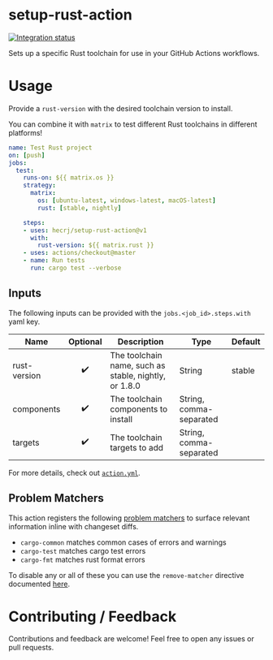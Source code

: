 # setup-rust-action

[![Integration status](https://github.com/hecrj/setup-rust-action/workflows/Integration/badge.svg)](https://github.com/hecrj/setup-rust-action/actions)

Sets up a specific Rust toolchain for use in your GitHub Actions workflows.

# Usage

Provide a `rust-version` with the desired toolchain version to install.

You can combine it with `matrix` to test different Rust toolchains in different platforms!

```yml
name: Test Rust project
on: [push]
jobs:
  test:
    runs-on: ${{ matrix.os }}
    strategy:
      matrix:
        os: [ubuntu-latest, windows-latest, macOS-latest]
        rust: [stable, nightly]

    steps:
    - uses: hecrj/setup-rust-action@v1
      with:
        rust-version: ${{ matrix.rust }}
    - uses: actions/checkout@master
    - name: Run tests
      run: cargo test --verbose
```

## Inputs

The following inputs can be provided with the `jobs.<job_id>.steps.with` yaml key.

| Name         | Optional                  | Description                                            | Type                    | Default |
|--------------|:-------------------------:|--------------------------------------------------------|-------------------------|---------|
| rust-version | :heavy_check_mark:        | The toolchain name, such as stable, nightly, or 1.8.0  | String                  | stable  |
| components   | :heavy_check_mark:        | The toolchain components to install                    | String, comma-separated |         |
| targets      | :heavy_check_mark:        | The toolchain targets to add                           | String, comma-separated |         |

For more details, check out [`action.yml`].

[`action.yml`]: https://github.com/hecrj/setup-rust-action/blob/master/action.yml


## Problem Matchers

This action registers the following [problem matchers](https://github.com/actions/toolkit/blob/master/docs/problem-matchers.md) to surface relevant information inline with changeset diffs.

* `cargo-common` matches common cases of errors and warnings
* `cargo-test` matches cargo test errors
* `cargo-fmt` matches rust format errors

To disable any or all of these you can use the `remove-matcher` directive documented [here](https://github.com/actions/toolkit/blob/master/docs/commands.md#problem-matchers).

# Contributing / Feedback

Contributions and feedback are welcome! Feel free to open any issues or pull requests.
